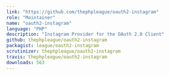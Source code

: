 ```yaml
---
link: "https://github.com/thephpleague/oauth2-instagram"
role: "Maintainer"
name: "oauth2-instagram"
language: "PHP"
description: "Instagram Provider for the OAuth 2.0 Client"
github: thephpleague/oauth2-instagram
packagist: league/oauth2-instagram
scrutinizer: thephpleague/oauth2-instagram
travis: thephpleague/oauth2-instagram
downloads: 563
---
```

